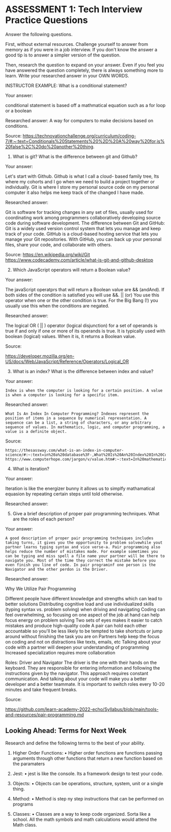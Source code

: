 # ASSESSMENT 1: Tech Interview Practice Questions

Answer the following questions.

First, without external resources. Challenge yourself to answer from memory as if you were in a job interview. If you don't know the answer a good tip is to answer a simpler version of the question.

Then, research the question to expand on your answer. Even if you feel you have answered the question completely, there is always something more to learn. Write your researched answer in your OWN WORDS.

INSTRUCTOR EXAMPLE: What is a conditional statement?

Your answer: 

 conditional statement is based off a mathmatical equation such as a for loop or a boolean

Researched answer: 
   A way for computers to make decisions based on conditions. 

Source: 
    https://technovationchallenge.org/curriculum/coding-7/#:~:text=Conditionals%20Statements%20%2D%20A%20way%20for,is%20false%2C%20do%20another%20thing.




1. What is git? What is the difference between git and Github?

Your answer: 
   
   Let's start with Github. Github is what I call a cloud- based family tree, Its where my cohorts and I go when we need to build a project together or individually. Git is where I store my personal source code on my personal computer it also helps me keep track of the changed I have made.

Researched answer:

  Git is software for tracking changes in any set of files, usually used for coordinating work among programmers collaboratively developing source code during software development. The difference between Git and GitHub: Git is a widely used version control system that lets you manage and keep track of your code. GitHub is a cloud-based hosting service that lets you manage your Git repositories. With GitHub, you can back up your personal files, share your code, and collaborate with others.
 
 Source: 
   https://en.wikipedia.org/wiki/Git
   https://www.codecademy.com/article/what-is-git-and-github-desktop


2. Which JavaScript operators will return a Boolean value?

Your answer: 

   The javaScript operatprs that will return a Boolean value are && (andAnd). If both sides of the condition is satisfied you will use &&. || (or) You use this operator when one or the other condition is true. For the Big Bang (!) you usually use this when the conditions are negated.

Researched answer: 

   The logical OR ( || ) operator (logical disjunction) for a set of operands is true if and only if one or more of its operands is true. It is typically used with boolean (logical) values. When it is, it returns a Boolean value.

Source: 

   https://developer.mozilla.org/en-US/docs/Web/JavaScript/Reference/Operators/Logical_OR




3. What is an index? What is the difference between index and value?

Your answer: 

    Index is when the computer is looking for a certain position. A value is when a computer is looking for a specific item.

Researched answer:

    What Is An Index In Computer Programming? Indexes represent the position of items in a sequence by numerical representation. A sequence can be a list, a string of characters, or any arbitrary sequence of values. In mathematics, logic, and computer programming, a value is a definite object. 


Source:

    https://thesassway.com/what-is-an-index-in-computer-science/#:~:text=in%20a%20database%3F-,What%20Is%20An%20Index%20In%20Computer%20Programming%3F,any%20arbitrary%20sequence%20of%20values.
    https://www.computerhope.com/jargon/v/value.htm#:~:text=In%20mathematics%2C%20logic%2C%20and%20computer,or%20a%20string%20of%20characters.

    


4. What is iteration?

Your answer:

 Iteration is like the energizer bunny it allows us to simplfy mathamatical equasion by repeating certain steps until told otherwise.

Researched answer:

5. Give a brief description of proper pair programming techniques. What are the roles of each person?

Your answer: 

    A good description of proper pair programming techniques includes taking turns, it gives you the opportunity to problem solvewhile yout partner learns typing syntax and vice verse-a. Pair programming also helps reduce the number of mistakes made. For example sometimes you can be typing and miss spell a file name your partner will be there to navigate you. Most of the time they correct the mistake before you even finish you line of code. In pair programinf one person is the Navigator and the other perdon is the Driver.

Researched answer: 

Why We Utilize Pair Programming

Different people have different knowledge and strengths which can lead to better solutions
Distributing cognitive load and use individualized skills (typing syntax vs. problem solving) when driving and navigating
Coding can feel overwhelming, so focusing on one aspect of the job at hand can help focus energy on problem solving
Two sets of eyes makes it easier to catch mistakes and produce high-quality code
A pair can hold each other accountable so you'll be less likely to be tempted to take shortcuts or jump around without finishing the task you are on
Partners help keep the focus on coding and not on distractions like texts, emails, etc
Talking about your code with a partner will deepen your understanding of programming
Increased specialization requires more collaboration

Roles: Driver and Navigator
The driver is the one with their hands on the keyboard. They are responsible for entering information and following the instructions given by the navigator. This approach requires constant communication. And talking about your code will make you a better developer and a better teammate. It is important to switch roles every 10-20 minutes and take frequent breaks.


Source: 

   https://github.com/learn-academy-2022-echo/Syllabus/blob/main/tools-and-resources/pair-programming.md




## Looking Ahead: Terms for Next Week

Research and define the following terms to the best of your ability.

1. Higher Order Functions:
      • Higher order functions are functions passing arguments through other functions that return a new function based on the paramaters

2. Jest:
      • jest is like the console. Its a framework design to test your code.

3. Objects:
      • Objects can be operations, structure, system, unit or a single thing.

4. Method:
      • Method is step ny step instructions that can be performed on programs

5. Classes:
      • Classes are a way to keep code organized. Sorta like a school. All the math symbols and math calculations would attend the Math class.
